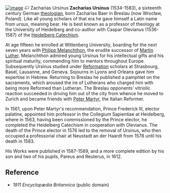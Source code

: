 [![image](images/thumb/b/b3/Ursinus.jpg/180px-Ursinus.jpg)](http://www.theopedia.com/File:Ursinus.jpg)
[![image](data:image/png;base64,iVBORw0KGgoAAAANSUhEUgAAAA8AAAALCAAAAACFLIiAAAAAAnRSTlMA/1uRIrUAAABPSURBVAjXY/j///+5vXDwjAHIr26ZAgXZe8H8a/+hoIcw/9nevdVL9+79DuPvzQYZFPUezu8BMZLXgkExnD8HAu6hqv//n+HZVjD4DuUDAKlChD3fj6aPAAAAAElFTkSuQmCC)](http://www.theopedia.com/File:Ursinus.jpg "Enlarge")
Zacharias Ursinus
**Zacharias Ursinus** (1534-1583), a sixteenth century German
[theologian](Theologian "Theologian"), born Zacharias Baer in
Breslau (now Wrocław, Poland). Like all young scholars of that era
he gave himself a Latin name from *ursus*, meaning bear. He is best
known as a professor of theology at the University of Heidelberg
and co-author with Caspar Olevianus (1536-1587) of the
[Heidelberg Catechism](Heidelberg_Catechism "Heidelberg Catechism").

At age fifteen he enrolled at Wittenberg University, boarding for
the next seven years with
[Philipp Melanchthon](Philipp_Melanchthon "Philipp Melanchthon"),
the erudite successor of
[Martin Luther](Martin_Luther "Martin Luther"). Melanchthon admired
young Ursinus for his intellectual gifts and his spiritual
maturity, commending him to mentors throughout Europe. Subsequently
Ursinus studied under [Reformation](Reformation "Reformation")
scholars at Strasbourg, Basel, Lausanne, and Geneva. Sojourns in
Lyons and Orleans gave him expertise in Hebrew. Returning to
Breslau he published a pamphlet on the sacraments, which aroused
the ire of Lutherans who charged him with being more Reformed than
Lutheran. The Breslau opponents’ vitriolic reaction succeeded in
driving him out of the city from whence he moved to Zurich and
became friends with [Peter Martyr](Peter_Martyr "Peter Martyr"),
the Italian Reformer.

In 1561, upon Peter Martyr's recommendation, Prince Frederick III,
elector palatine, appointed him professor in the Collegium
Sapientiae at Heidelberg, where in 1563, having been commissioned
by the Prince elector, he completed the Heidelberg Catechism in
cooperation with Olevianus. The death of the Prince elector in 1576
led to the removal of Ursinus, who then occupied a professorial
chair at Neustadt an der Haardt from 1578 until his death in 1583.

His Works were published in 1587-1589, and a more complete edition
by his son and two of his pupils, Pareus and Reuterus, in 1612.

## Reference

-   *1911 Encyclopædia Britannica* (public domain)



